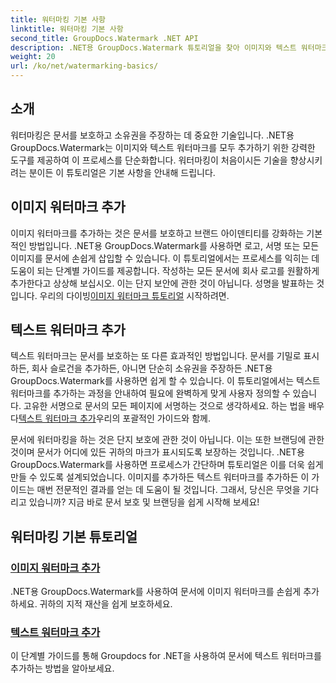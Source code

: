 ```yaml
---
title: 워터마킹 기본 사항
linktitle: 워터마킹 기본 사항
second_title: GroupDocs.Watermark .NET API
description: .NET용 GroupDocs.Watermark 튜토리얼을 찾아 이미지와 텍스트 워터마크를 손쉽게 추가하세요. 따라하기 쉬운 가이드로 문서를 보호하세요.
weight: 20
url: /ko/net/watermarking-basics/
---
```

## 소개
워터마킹은 문서를 보호하고 소유권을 주장하는 데 중요한 기술입니다. .NET용 GroupDocs.Watermark는 이미지와 텍스트 워터마크를 모두 추가하기 위한 강력한 도구를 제공하여 이 프로세스를 단순화합니다. 워터마킹이 처음이시든 기술을 향상시키려는 분이든 이 튜토리얼은 기본 사항을 안내해 드립니다.

## 이미지 워터마크 추가

이미지 워터마크를 추가하는 것은 문서를 보호하고 브랜드 아이덴티티를 강화하는 기본적인 방법입니다. .NET용 GroupDocs.Watermark를 사용하면 로고, 서명 또는 모든 이미지를 문서에 손쉽게 삽입할 수 있습니다. 이 튜토리얼에서는 프로세스를 익히는 데 도움이 되는 단계별 가이드를 제공합니다. 작성하는 모든 문서에 회사 로고를 원활하게 추가한다고 상상해 보십시오. 이는 단지 보안에 관한 것이 아닙니다. 성명을 발표하는 것입니다. 우리의 다이빙[이미지 워터마크 튜토리얼](./add-image-watermark/) 시작하려면.

## 텍스트 워터마크 추가

 텍스트 워터마크는 문서를 보호하는 또 다른 효과적인 방법입니다. 문서를 기밀로 표시하든, 회사 슬로건을 추가하든, 아니면 단순히 소유권을 주장하든 .NET용 GroupDocs.Watermark를 사용하면 쉽게 할 수 있습니다. 이 튜토리얼에서는 텍스트 워터마크를 추가하는 과정을 안내하여 필요에 완벽하게 맞게 사용자 정의할 수 있습니다. 고유한 서명으로 문서의 모든 페이지에 서명하는 것으로 생각하세요. 하는 법을 배우다[텍스트 워터마크 추가](./add-text-watermark/)우리의 포괄적인 가이드와 함께.

문서에 워터마킹을 하는 것은 단지 보호에 관한 것이 아닙니다. 이는 또한 브랜딩에 관한 것이며 문서가 어디에 있든 귀하의 마크가 표시되도록 보장하는 것입니다. .NET용 GroupDocs.Watermark를 사용하면 프로세스가 간단하며 튜토리얼은 이를 더욱 쉽게 만들 수 있도록 설계되었습니다. 이미지를 추가하든 텍스트 워터마크를 추가하든 이 가이드는 매번 전문적인 결과를 얻는 데 도움이 될 것입니다. 그래서, 당신은 무엇을 기다리고 있습니까? 지금 바로 문서 보호 및 브랜딩을 쉽게 시작해 보세요!

## 워터마킹 기본 튜토리얼
### [이미지 워터마크 추가](./add-image-watermark/)
.NET용 GroupDocs.Watermark를 사용하여 문서에 이미지 워터마크를 손쉽게 추가하세요. 귀하의 지적 재산을 쉽게 보호하세요.
### [텍스트 워터마크 추가](./add-text-watermark/)
이 단계별 가이드를 통해 Groupdocs for .NET을 사용하여 문서에 텍스트 워터마크를 추가하는 방법을 알아보세요.